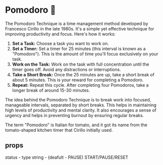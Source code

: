 # Pomodoro 🍅

The Pomodoro Technique is a time management method developed by Francesco Cirillo in the late 1980s. It's a simple yet effective technique for improving productivity and focus. Here's how it works:

1.  **Set a Task:** Choose a task you want to work on.
2.  **Set a Timer:** Set a timer for 25 minutes (this interval is known as a "Pomodoro"). This is the amount of time you'll focus exclusively on your task.
3.  **Work on the Task:** Work on the task with full concentration until the timer goes off. Avoid any distractions or interruptions.
4.  **Take a Short Break:** Once the 25 minutes are up, take a short break of about 5 minutes. This is your reward for completing a Pomodoro.
5.  **Repeat:** Repeat this cycle. After completing four Pomodoros, take a longer break of around 15-30 minutes.

The idea behind the Pomodoro Technique is to break work into focused, manageable intervals, separated by short breaks. This helps in maintaining high levels of productivity and mental clarity. It also encourages a sense of urgency and helps in preventing burnout by ensuring regular breaks.

The term "Pomodoro" is Italian for tomato, and it got its name from the tomato-shaped kitchen timer that Cirillo initially used.

## props

status - type string - (deafult - PAUSE) START/PAUSE/RESET
